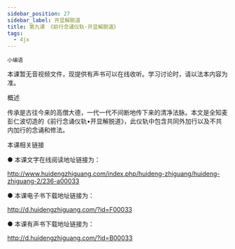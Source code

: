 ```yaml
---
sidebar_position: 27
sidebar_label: 开显解脱道
title: 第九课 《前行念诵仪轨·开显解脱道》
tags:
  - 4jx
---
```

    小编语 

本课暂无音视频文件，现提供有声书可以在线收听。学习讨论时，请以法本内容为准。

概述


传承是古往今来的高僧大德，一代一代不间断地传下来的清净法脉。本文是全知麦彭仁波切造的《前行念诵仪轨•开显解脱道》，此仪轨中包含共同外加行以及不共内加行的念诵和修法。






 本课相关链接 



●  本课文字在线阅读地址链接为：

http://www.huidengzhiguang.com/index.php/huideng-zhiguang/huideng-zhiguang-2/236-a00033



●  本课电子书下载地址链接为：

http://d.huidengzhiguang.com/?id=F00033



●  本课有声书下载地址链接为：

http://d.huidengzhiguang.com/?id=B00033